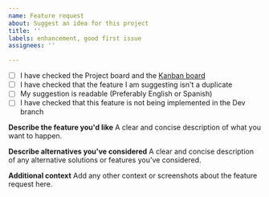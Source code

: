 ```yaml
---
name: Feature request
about: Suggest an idea for this project
title: ''
labels: enhancement, good first issue
assignees: ''

---
```


- [ ] I have checked the Project board and the [Kanban board](https://staticalliam7.kanbantool.com/b/780861#?)
- [ ] I have checked that the feature I am suggesting isn't a duplicate
- [ ] My suggestion is readable (Preferably English or Spanish)
- [ ] I have checked that this feature is not being implemented in the Dev branch

**Describe the feature you'd like**
A clear and concise description of what you want to happen.

**Describe alternatives you've considered**
A clear and concise description of any alternative solutions or features you've considered.

**Additional context**
Add any other context or screenshots about the feature request here.
